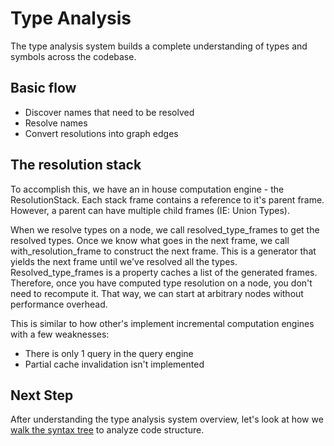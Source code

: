 # Type Analysis

The type analysis system builds a complete understanding of types and symbols across the codebase.

## Basic flow

- Discover names that need to be resolved
- Resolve names
- Convert resolutions into graph edges

## The resolution stack

To accomplish this, we have an in house computation engine - the ResolutionStack. Each stack frame contains a reference to it's parent frame. However, a parent can have multiple child frames (IE: Union Types).

When we resolve types on a node, we call resolved_type_frames to get the resolved types. Once we know what goes in the next frame, we call with_resolution_frame to construct the next frame. This is a generator that yields the next frame until we've resolved all the types. Resolved_type_frames is a property caches a list of the generated frames.
Therefore, once you have computed type resolution on a node, you don't need to recompute it. That way, we can start at arbitrary nodes without performance overhead.

This is similar to how other's implement incremental computation engines with a few weaknesses:

- There is only 1 query in the query engine
- Partial cache invalidation isn't implemented

## Next Step

After understanding the type analysis system overview, let's look at how we [walk the syntax tree](./B.%20Tree%20Walking.md) to analyze code structure.
